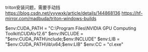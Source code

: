 triton安装问题，需要手动挡
https://blog.csdn.net/yyywxk/article/details/144868136
https://hf-mirror.com/madbuda/triton-windows-builds 


$env:CUDA_PATH = "C:\Program Files\NVIDIA GPU Computing Toolkit\CUDA\v12.6"
$env:INCLUDE = "$env:CUDA_PATH\include;$env:INCLUDE"
$env:LIB = "$env:CUDA_PATH\lib\x64;$env:LIB"
$env:CC = "cl.exe"
